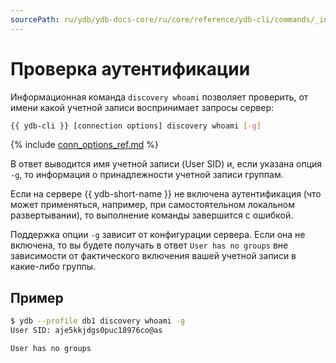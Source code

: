 ```yaml
---
sourcePath: ru/ydb/ydb-docs-core/ru/core/reference/ydb-cli/commands/_includes/discovery-whoami.md
---
```

# Проверка аутентификации

Информационная команда `discovery whoami` позволяет проверить, от имени какой учетной записи воспринимает запросы сервер:

``` bash
{{ ydb-cli }} [connection options] discovery whoami [-g]
```

{% include [conn_options_ref.md](conn_options_ref.md) %}

В ответ выводится имя учетной записи (User SID) и, если указана опция `-g`, то информация о принадлежности учетной записи группам.

Если на сервере {{ ydb-short-name }} не включена аутентификация (что может применяться, например, при самостоятельном локальном развертывании), то выполнение команды завершится с ошибкой.

Поддержка опции `-g` зависит от конфигурации сервера. Если она не включена, то вы будете получать в ответ `User has no groups` вне зависимости от фактического включения вашей учетной записи в какие-либо группы.

## Пример

``` bash
$ ydb --profile db1 discovery whoami -g
User SID: aje5kkjdgs0puc18976co@as

User has no groups
```

